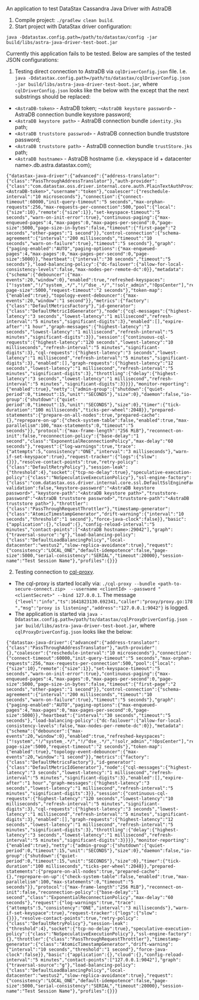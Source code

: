 An application to test DataStax Cassandra Java Driver with AstraDB

1) Compile project: `./gradlew clean build`.
2) Start project with DataStax driver configuration:
```
java -Ddatastax.config.path=/path/to/datastax/config -jar build/libs/astra-java-driver-test-boot.jar
```

Currently this application fails to be tested. Below are samples of the tested JSON configurations:

1. Testing direct connection to AstraDB via `cqlDriverConfig.json` file. I.e. `java -Ddatastax.config.path=/path/to/datastax/cqlDriverConfig.json -jar build/libs/astra-java-driver-test-boot.jar`, where `cqlDriverConfig.json` looks like the below with the except that the next substrings should be replaced:  
- `<AstraDB-token>` - AstraDB token; 
-`<AstraDB keystore password>` - AstraDB connection bundle keystore password;
- `<AstraDB keystore path>` - AstraDB connection bundle `identity.jks` path;
- `<AstraDB truststore passwrod>` - AstraDB connection bundle truststore password;
- `<AstraDB truststore path>` - AstraDB connection bundle `trustStore.jks` path;
- `<AstraDB hostname>` - AstraDB hostname (i.e. <keyspace id + datacenter name>.db.astra.datastax.com);
```
{"datastax-java-driver":{"advanced":{"address-translator":{"class":"PassThroughAddressTranslator"},"auth-provider":{"class":"com.datastax.oss.driver.internal.core.auth.PlainTextAuthProvider","password":"<AstraDB-token>","username":"token"},"coalescer":{"reschedule-interval":"10 microseconds"},"connection":{"connect-timeout":60000,"init-query-timeout":"5 seconds","max-orphan-requests":256,"max-requests-per-connection":500,"pool":{"local":{"size":10},"remote":{"size":1}},"set-keyspace-timeout":"5 seconds","warn-on-init-error":true},"continuous-paging":{"max-enqueued-pages":4,"max-pages":0,"max-pages-per-second":0,"page-size":5000,"page-size-in-bytes":false,"timeout":{"first-page":"2 seconds","other-pages":"1 second"}},"control-connection":{"schema-agreement":{"interval":"200 milliseconds","timeout":"10 seconds","warn-on-failure":true},"timeout":"5 seconds"},"graph":{"paging-enabled":"AUTO","paging-options":{"max-enqueued-pages":4,"max-pages":0,"max-pages-per-second":0,"page-size":5000}},"heartbeat":{"interval":"30 seconds","timeout":"5 seconds"},"load-balancing-policy":{"dc-failover":{"allow-for-local-consistency-levels":false,"max-nodes-per-remote-dc":0}},"metadata":{"schema":{"debouncer":{"max-events":20,"window":0},"enabled":true,"refreshed-keyspaces":["!system","!/^system_.*/","!/^dse_.*/","!solr_admin","!OpsCenter"],"request-page-size":5000,"request-timeout":"2 seconds"},"token-map":{"enabled":true},"topology-event-debouncer":{"max-events":20,"window":"1 second"}},"metrics":{"factory":{"class":"DefaultMetricsFactory"},"id-generator":{"class":"DefaultMetricIdGenerator"},"node":{"cql-messages":{"highest-latency":"3 seconds","lowest-latency":"1 millisecond","refresh-interval":"5 minutes","significant-digits":3},"enabled":[],"expire-after":"1 hour","graph-messages":{"highest-latency":"3 seconds","lowest-latency":"1 millisecond","refresh-interval":"5 minutes","significant-digits":3}},"session":{"continuous-cql-requests":{"highest-latency":"120 seconds","lowest-latency":"10 milliseconds","refresh-interval":"5 minutes","significant-digits":3},"cql-requests":{"highest-latency":"3 seconds","lowest-latency":"1 millisecond","refresh-interval":"5 minutes","significant-digits":3},"enabled":[],"graph-requests":{"highest-latency":"12 seconds","lowest-latency":"1 millisecond","refresh-interval":"5 minutes","significant-digits":3},"throttling":{"delay":{"highest-latency":"3 seconds","lowest-latency":"1 millisecond","refresh-interval":"5 minutes","significant-digits":3}}}},"monitor-reporting":{"enabled":true},"netty":{"admin-group":{"shutdown":{"quiet-period":0,"timeout":15,"unit":"SECONDS"},"size":0},"daemon":false,"io-group":{"shutdown":{"quiet-period":0,"timeout":15,"unit":"SECONDS"},"size":0},"timer":{"tick-duration":"100 milliseconds","ticks-per-wheel":2048}},"prepared-statements":{"prepare-on-all-nodes":true,"prepared-cache":{},"reprepare-on-up":{"check-system-table":false,"enabled":true,"max-parallelism":100,"max-statements":0,"timeout":"5 seconds"}},"protocol":{"max-frame-length":"256 MiB"},"reconnect-on-init":false,"reconnection-policy":{"base-delay":"1 second","class":"ExponentialReconnectionPolicy","max-delay":"60 seconds"},"request":{"log-warnings":true,"trace":{"attempts":5,"consistency":"ONE","interval":"3 milliseconds"},"warn-if-set-keyspace":true},"request-tracker":{"logs":{"slow":{}}},"resolve-contact-points":true,"retry-policy":{"class":"DefaultRetryPolicy"},"session-leak":{"threshold":4},"socket":{"tcp-no-delay":true},"speculative-execution-policy":{"class":"NoSpeculativeExecutionPolicy"},"ssl-engine-factory":{"class":"com.datastax.oss.driver.internal.core.ssl.DefaultSslEngineFactory","hostname-validation":false,"keystore-password":"<AstraDB keystore password>","keystore-path":"<AstraDB keystore path>","truststore-password":"<AstraDB truststore passwrod>","truststore-path":"<AstraDB truststore path>"},"throttler":{"class":"PassThroughRequestThrottler"},"timestamp-generator":{"class":"AtomicTimestampGenerator","drift-warning":{"interval":"10 seconds","threshold":"1 second"},"force-java-clock":false}},"basic":{"application":{},"cloud":{},"config-reload-interval":"5 minutes","contact-points":["<AstraDB hostname>:29042"],"graph":{"traversal-source":"g"},"load-balancing-policy":{"class":"DefaultLoadBalancingPolicy","local-datacenter":"westus2","slow-replica-avoidance":true},"request":{"consistency":"LOCAL_ONE","default-idempotence":false,"page-size":5000,"serial-consistency":"SERIAL","timeout":20000},"session-name":"Test Session Name"},"profiles":{}}}
```

2. Testing connection to [cql-proxy](https://github.com/datastax/cql-proxy).
- The cql-proxy is started locally via: `./cql-proxy --bundle <path-to-secure-connect.zip>  --username <clientId> --password "<clientSecret>" --bind 127.0.0.1`. The message `{"level":"info","ts":1641823130.692341,"caller":"proxy/proxy.go:178","msg":"proxy is listening","address":"127.0.0.1:9042"}` is logged.
- The application is started via `java -Ddatastax.config.path=/path/to/datastax/cqlProxyDriverConfig.json -jar build/libs/astra-java-driver-test-boot.jar`, where `cqlProxyDriverConfig.json` looks like the below:
```
{"datastax-java-driver":{"advanced":{"address-translator":{"class":"PassThroughAddressTranslator"},"auth-provider":{},"coalescer":{"reschedule-interval":"10 microseconds"},"connection":{"connect-timeout":60000,"init-query-timeout":"5 seconds","max-orphan-requests":256,"max-requests-per-connection":500,"pool":{"local":{"size":10},"remote":{"size":1}},"set-keyspace-timeout":"5 seconds","warn-on-init-error":true},"continuous-paging":{"max-enqueued-pages":4,"max-pages":0,"max-pages-per-second":0,"page-size":5000,"page-size-in-bytes":false,"timeout":{"first-page":"2 seconds","other-pages":"1 second"}},"control-connection":{"schema-agreement":{"interval":"200 milliseconds","timeout":"10 seconds","warn-on-failure":true},"timeout":"5 seconds"},"graph":{"paging-enabled":"AUTO","paging-options":{"max-enqueued-pages":4,"max-pages":0,"max-pages-per-second":0,"page-size":5000}},"heartbeat":{"interval":"30 seconds","timeout":"5 seconds"},"load-balancing-policy":{"dc-failover":{"allow-for-local-consistency-levels":false,"max-nodes-per-remote-dc":0}},"metadata":{"schema":{"debouncer":{"max-events":20,"window":0},"enabled":true,"refreshed-keyspaces":["!system","!/^system_.*/","!/^dse_.*/","!solr_admin","!OpsCenter"],"request-page-size":5000,"request-timeout":"2 seconds"},"token-map":{"enabled":true},"topology-event-debouncer":{"max-events":20,"window":"1 second"}},"metrics":{"factory":{"class":"DefaultMetricsFactory"},"id-generator":{"class":"DefaultMetricIdGenerator"},"node":{"cql-messages":{"highest-latency":"3 seconds","lowest-latency":"1 millisecond","refresh-interval":"5 minutes","significant-digits":3},"enabled":[],"expire-after":"1 hour","graph-messages":{"highest-latency":"3 seconds","lowest-latency":"1 millisecond","refresh-interval":"5 minutes","significant-digits":3}},"session":{"continuous-cql-requests":{"highest-latency":"120 seconds","lowest-latency":"10 milliseconds","refresh-interval":"5 minutes","significant-digits":3},"cql-requests":{"highest-latency":"3 seconds","lowest-latency":"1 millisecond","refresh-interval":"5 minutes","significant-digits":3},"enabled":[],"graph-requests":{"highest-latency":"12 seconds","lowest-latency":"1 millisecond","refresh-interval":"5 minutes","significant-digits":3},"throttling":{"delay":{"highest-latency":"3 seconds","lowest-latency":"1 millisecond","refresh-interval":"5 minutes","significant-digits":3}}}},"monitor-reporting":{"enabled":true},"netty":{"admin-group":{"shutdown":{"quiet-period":0,"timeout":15,"unit":"SECONDS"},"size":0},"daemon":false,"io-group":{"shutdown":{"quiet-period":0,"timeout":15,"unit":"SECONDS"},"size":0},"timer":{"tick-duration":"100 milliseconds","ticks-per-wheel":2048}},"prepared-statements":{"prepare-on-all-nodes":true,"prepared-cache":{},"reprepare-on-up":{"check-system-table":false,"enabled":true,"max-parallelism":100,"max-statements":0,"timeout":"5 seconds"}},"protocol":{"max-frame-length":"256 MiB"},"reconnect-on-init":false,"reconnection-policy":{"base-delay":"1 second","class":"ExponentialReconnectionPolicy","max-delay":"60 seconds"},"request":{"log-warnings":true,"trace":{"attempts":5,"consistency":"ONE","interval":"3 milliseconds"},"warn-if-set-keyspace":true},"request-tracker":{"logs":{"slow":{}}},"resolve-contact-points":true,"retry-policy":{"class":"DefaultRetryPolicy"},"session-leak":{"threshold":4},"socket":{"tcp-no-delay":true},"speculative-execution-policy":{"class":"NoSpeculativeExecutionPolicy"},"ssl-engine-factory":{},"throttler":{"class":"PassThroughRequestThrottler"},"timestamp-generator":{"class":"AtomicTimestampGenerator","drift-warning":{"interval":"10 seconds","threshold":"1 second"},"force-java-clock":false}},"basic":{"application":{},"cloud":{},"config-reload-interval":"5 minutes","contact-points":["127.0.0.1:9042"],"graph":{"traversal-source":"g"},"load-balancing-policy":{"class":"DefaultLoadBalancingPolicy","local-datacenter":"westus2","slow-replica-avoidance":true},"request":{"consistency":"LOCAL_ONE","default-idempotence":false,"page-size":5000,"serial-consistency":"SERIAL","timeout":20000},"session-name":"Test Session Name"},"profiles":{}}}
```